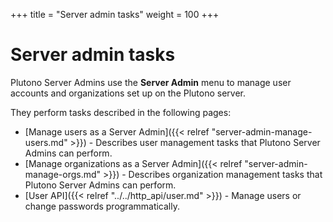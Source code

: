+++
title = "Server admin tasks"
weight = 100
+++

# Server admin tasks

Plutono Server Admins use the **Server Admin** menu to manage user accounts and organizations set up on the Plutono server.

They perform tasks described in the following pages:

- [Manage users as a Server Admin]({{< relref "server-admin-manage-users.md" >}}) - Describes user management tasks that Plutono Server Admins can perform.
- [Manage organizations as a Server Admin]({{< relref "server-admin-manage-orgs.md" >}}) - Describes organization management tasks that Plutono Server Admins can perform.
- [User API]({{< relref "../../http_api/user.md" >}}) - Manage users or change passwords programmatically.
